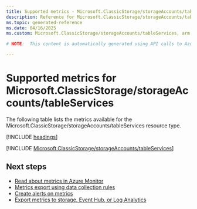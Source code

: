 ```yaml
---
title: Supported metrics - Microsoft.ClassicStorage/storageAccounts/tableServices
description: Reference for Microsoft.ClassicStorage/storageAccounts/tableServices metrics in Azure Monitor.
ms.topic: generated-reference
ms.date: 04/16/2025
ms.custom: Microsoft.ClassicStorage/storageAccounts/tableServices, arm

# NOTE:  This content is automatically generated using API calls to Azure. Any edits made on these files will be overwritten in the next run of the script. 

---
```


  
# Supported metrics for Microsoft.ClassicStorage/storageAccounts/tableServices
  
The following table lists the metrics available for the Microsoft.ClassicStorage/storageAccounts/tableServices resource type.  
  
  
[!INCLUDE [headings](~/reusable-content/ce-skilling/azure/includes/azure-monitor/reference/metrics/metrics-headings.md)]  
  
 

[!INCLUDE [Microsoft.ClassicStorage/storageAccounts/tableServices](~/reusable-content/ce-skilling/azure/includes/azure-monitor/reference/metrics/microsoft-classicstorage-storageaccounts-tableservices-metrics-include.md)]  



## Next steps

- [Read about metrics in Azure Monitor](/azure/azure-monitor/data-platform)
- [Metrics export using data collection rules](/azure/azure-monitor/essentials/data-collection-metrics)
- [Create alerts on metrics](/azure/azure-monitor/alerts/alerts-overview)
- [Export metrics to storage, Event Hub, or Log Analytics](/azure/azure-monitor/essentials/platform-logs-overview)
